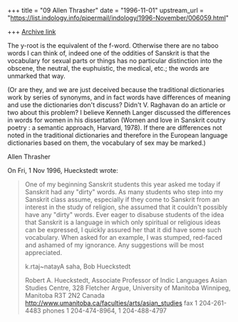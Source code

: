 +++
title = "09 Allen Thrasher"
date = "1996-11-01"
upstream_url = "https://list.indology.info/pipermail/indology/1996-November/006059.html"

+++
[Archive link](https://list.indology.info/pipermail/indology/1996-November/006059.html)

The y-root is the equivalent of the f-word.  Otherwise there are no taboo
words I can think of, indeed one of the oddities of Sanskrit is that the
vocabulary for sexual parts or things has no particular distinction into
the obscene, the neutral, the euphuistic, the medical, etc.; the words are
unmarked that way.  

(Or are they, and we are just deceived because the
traditional dictionaries work by series of synonyms, and in fact words
have differences of meaning and use the dictionaries don't discuss?
Didn't V. Raghavan do an article or two about this problem?  I believe
Kenneth Langer discussed the differences in words for women in his
dissertation (Women and love in Sanskrit coutry poetry : a semantic
approach, Harvard, 1978). If there are differences not noted in the
traditional dictionaries and therefore in the European language
dictionaries based on them, the vocabulary of sex may be marked.)


Allen Thrasher



On Fri, 1 Nov 1996, Hueckstedt wrote:

> 
> One of my beginning Sanskrit students this year asked me today if 
> Sanskrit had any "dirty" words. As many students who step into my 
> Sanskrit class assume, especially if they come to Sanskrit from an 
> interest in the study of religion, she assumed that it couldn't possibly 
> have any "dirty" words. Ever eager to disabuse students of the idea that 
> Sanskrit is a language in which only spiritual or religious ideas can be 
> expressed, I quickly assured her that it did have some such vocabulary. 
> When asked for an example, I was stumped, red-faced and ashamed of my 
> ignorance. Any suggestions will be most appreciated.
> 
> k.rtaj~natayA saha,
> Bob Hueckstedt 
> 
> Robert A. Hueckstedt, Associate Professor of Indic Languages
> Asian Studies Centre, 328 Fletcher Argue, University of Manitoba
> Winnipeg, Manitoba R3T 2N2 Canada
> http://www.umanitoba.ca/faculties/arts/asian_studies
> fax 1 204-261-4483 phones 1 204-474-8964, 1 204-488-4797
> 
> 
> 





